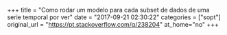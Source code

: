 +++
title = "Como rodar um modelo para cada subset de dados de uma serie temporal por ver"
date = "2017-09-21 02:30:22"
categories = ["sopt"]
original_url = "https://pt.stackoverflow.com/q/238204"
at_home="no"
+++

